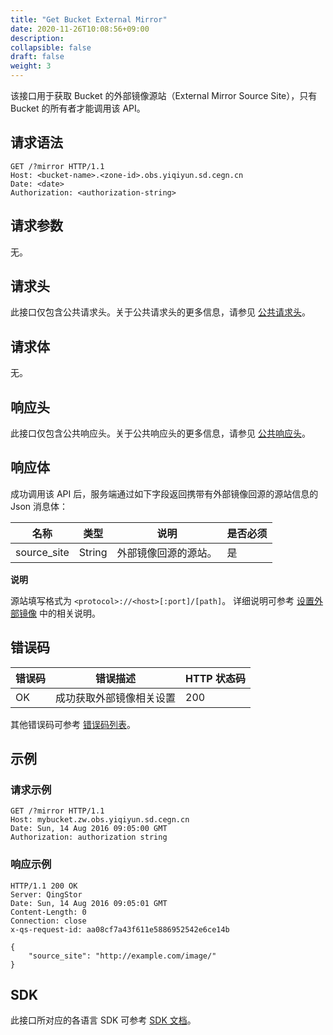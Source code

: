 ```yaml
---
title: "Get Bucket External Mirror"
date: 2020-11-26T10:08:56+09:00
description:
collapsible: false
draft: false
weight: 3
---
```


该接口用于获取 Bucket 的外部镜像源站（External Mirror Source Site），只有 Bucket 的所有者才能调用该 API。

## 请求语法

```http
GET /?mirror HTTP/1.1
Host: <bucket-name>.<zone-id>.obs.yiqiyun.sd.cegn.cn
Date: <date>
Authorization: <authorization-string>
```

## 请求参数

无。

## 请求头

此接口仅包含公共请求头。关于公共请求头的更多信息，请参见 [公共请求头](/storage/object-storage/api/common_header/#请求头字段-request-header)。

## 请求体

无。

## 响应头

此接口仅包含公共响应头。关于公共响应头的更多信息，请参见 [公共响应头](/storage/object-storage/api/common_header/#响应头字段-response-header)。

## 响应体

成功调用该 API 后，服务端通过如下字段返回携带有外部镜像回源的源站信息的 Json 消息体：

| 名称 | 类型 | 说明 | 是否必须 |
| --- | --- | --- | --- |
| source_site | String | 外部镜像回源的源站。 | 是 |

**说明**

源站填写格式为 `<protocol>://<host>[:port]/[path]`。 详细说明可参考 [设置外部镜像](../put_external_mirror/#请求体) 中的相关说明。

## 错误码

| 错误码 | 错误描述 | HTTP 状态码 |
| --- | --- | --- |
| OK | 成功获取外部镜像相关设置 | 200 |

其他错误码可参考 [错误码列表](/storage/object-storage/api/error_code/#错误码列表)。

## 示例

### 请求示例

```http
GET /?mirror HTTP/1.1
Host: mybucket.zw.obs.yiqiyun.sd.cegn.cn
Date: Sun, 14 Aug 2016 09:05:00 GMT
Authorization: authorization string
```

### 响应示例

```http
HTTP/1.1 200 OK
Server: QingStor
Date: Sun, 14 Aug 2016 09:05:01 GMT
Content-Length: 0
Connection: close
x-qs-request-id: aa08cf7a43f611e5886952542e6ce14b

{
    "source_site": "http://example.com/image/"
}
```

## SDK

此接口所对应的各语言 SDK 可参考 [SDK 文档](/storage/object-storage/sdk/)。

